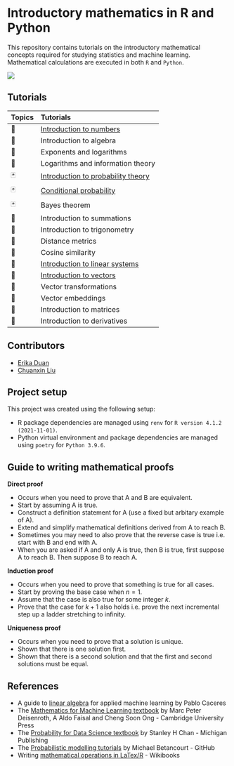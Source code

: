 # Introductory mathematics in R and Python  

This repository contains tutorials on the introductory mathematical concepts required for studying statistics and machine learning. Mathematical calculations are executed in both `R` and `Python`.    

![](https://github.com/erikaduan/Introductory-maths-in-R-and-Python/blob/master/figures/repo_logo.jpg)

## Tutorials

|Topics|Tutorials|
|:-----|:--------|
|:1234:|[Introduction to numbers](./tutorials/numbers-introduction.md)|
|:1234:|Introduction to algebra|
|:1234:|Exponents and logarithms|
|:1234:|Logarithms and information theory|
|:black_joker:|[Introduction to probability theory](./tutorials/probability-introduction.md)|
|:black_joker:|[Conditional probability](./tutorials/probability-conditional_probability.md)|
|:black_joker:|Bayes theorem|
|:cookie:|Introduction to summations|
|:compass:|Introduction to trigonometry|
|:compass:|Distance metrics|
|:compass:|Cosine similarity|
|:chopsticks:|[Introduction to linear systems](./tutorials/linear_algebra-linear_systems.md)|  
|:chopsticks:|[Introduction to vectors](./tutorials/linear_algebra-vectors.md)|
|:chopsticks:|Vector transformations|
|:chopsticks:|Vector embeddings|
|:department_store:|Introduction to matrices|  
|:roller_coaster:|Introduction to derivatives|  

## Contributors

+ [Erika Duan](https://github.com/erikaduan/)
+ [Chuanxin Liu](https://github.com/codetrainee)

## Project setup   
This project was created using the following setup:    
+ R package dependencies are managed using `renv` for `R version 4.1.2 (2021-11-01)`.    
+ Python virtual environment and package dependencies are managed using `poetry` for `Python 3.9.6`.     

## Guide to writing mathematical proofs   
**Direct proof**   
+ Occurs when you need to prove that A and B are equivalent.   
+ Start by assuming A is true.   
+ Construct a definition statement for A (use a fixed but arbitary example of A).   
+ Extend and simplify mathematical definitions derived from A to reach B.   
+ Sometimes you may need to also prove that the reverse case is true i.e. start with B and end with A.  
+ When you are asked if A and only A is true, then B is true, first suppose A to reach B. Then suppose B to reach A.   

**Induction proof**  
+ Occurs when you need to prove that something is true for all cases.  
+ Start by proving the base case when $n = 1$.  
+ Assume that the case is also true for some integer $k$.  
+ Prove that the case for $k + 1$ also holds i.e. prove the next incremental step up a ladder stretching to infinity.  

**Uniqueness proof**  
+ Occurs when you need to prove that a solution is unique.  
+ Shown that there is one solution first.  
+ Shown that there is a second solution and that the first and second solutions must be equal.    

## References

+ A guide to [linear algebra](https://pabloinsente.github.io/intro-linear-algebra) for applied machine learning by Pablo Caceres
+ The [Mathematics for Machine Learning textbook](https://mml-book.github.io/book/mml-book.pdf) by Marc Peter Deisenroth, A Aldo Faisal and Cheng Soon Ong - Cambridge University Press
+ The [Probability for Data Science textbook](https://probability4datascience.com/) by Stanley H Chan - Michigan Publishing
+ The [Probabilistic modelling tutorials](https://betanalpha.github.io/writing/) by Michael Betancourt - GitHub
+ Writing [mathematical operations in LaTex/R](https://en.wikibooks.org/wiki/LaTeX/Mathematics#Fractions_and_Binomials) - Wikibooks
